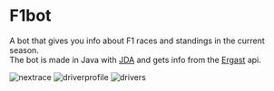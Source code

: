 # F1bot
A bot that gives you info about F1 races and standings in the current season. </br>
The bot is made in Java with [JDA](https://github.com/DV8FromTheWorld/JDA) and gets info from the [Ergast](https://ergast.com/mrd/) api. </br>

![nextrace](https://i.imgur.com/bCm8iTc.png)
![driverprofile](https://i.imgur.com/EZ66pjv.png)
![drivers](https://i.imgur.com/lpmw6Ud.png)
